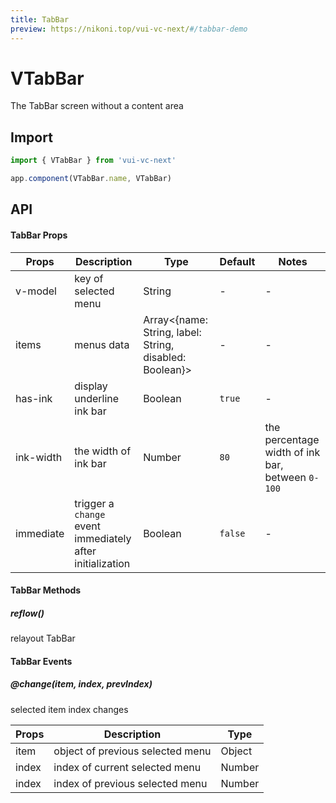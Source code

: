 ```yaml
---
title: TabBar
preview: https://nikoni.top/vui-vc-next/#/tabbar-demo
---
```


# VTabBar

The TabBar screen without a content area

## Import

```js
import { VTabBar } from 'vui-vc-next'

app.component(VTabBar.name, VTabBar)
```

## API

#### TabBar Props
| Props | Description | Type | Default | Notes |
|----|-----|------|------|------|
| v-model | key of selected menu | String | - | - |
| items |menus data|Array<{name: String, label: String, disabled: Boolean}>|-|-|
| has-ink | display underline ink bar | Boolean | `true` | - |
| ink-width | the width of ink bar | Number | `80` | the percentage width of ink bar, between `0-100` |
| immediate |trigger a `change` event immediately after initialization|Boolean|`false`|-|

#### TabBar Methods

##### reflow()
relayout TabBar

#### TabBar Events

##### @change(item, index, prevIndex)
selected item index changes

| Props | Description | Type |
|----|-----|------|
| item | object of previous selected menu | Object |
| index | index of current selected menu | Number |
| index | index of previous selected menu | Number |

<v-back-top />

<script setup>
import VBackTop from './misc/backTop.vue'
</script>
